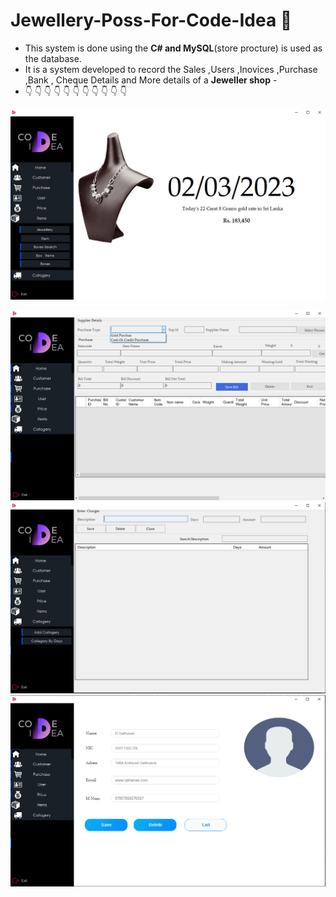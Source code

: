 # Jewellery-Poss-For-Code-Idea :wave:	
- This system is done using the **C# and MySQL**(store procture) is used as the database.
- It is a system developed to record the  Sales ,Users ,Inovices ,Purchase ,Bank , Cheque Details and More details of a **Jeweller shop** - 
- :point_down:	:point_down:	:point_down:	:point_down:	:point_down:	:point_down:	:point_down:	:point_down:	:point_down:	:point_down:	:point_down:	


![My Image](i1.png)

![My Image](i2.png)
![My Image](i3.png)
![My Image](i4.png)
